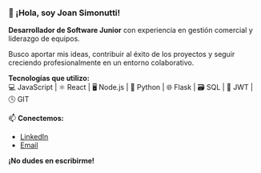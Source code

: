 ### 👋 ¡Hola, soy Joan Simonutti!

**Desarrollador de Software Junior** con experiencia en gestión comercial y liderazgo de equipos. <br/>

Busco aportar mis ideas, contribuir al éxito de los proyectos y seguir creciendo profesionalmente en un entorno colaborativo.<br/>

**Tecnologías que utilizo:**<br/>
💻 JavaScript | ⚛️ React | 🖥️ Node.js | 🐍 Python | 🌐 Flask | 🗃️ SQL | 🔑 JWT | 🕓 GIT <br/>  

📫 **Conectemos:**
- [LinkedIn](https://www.linkedin.com/in/joansimonutti/)
- [Email](mailto:joansimonutticode@gmail.com)
  
 **¡No dudes en escribirme!**
